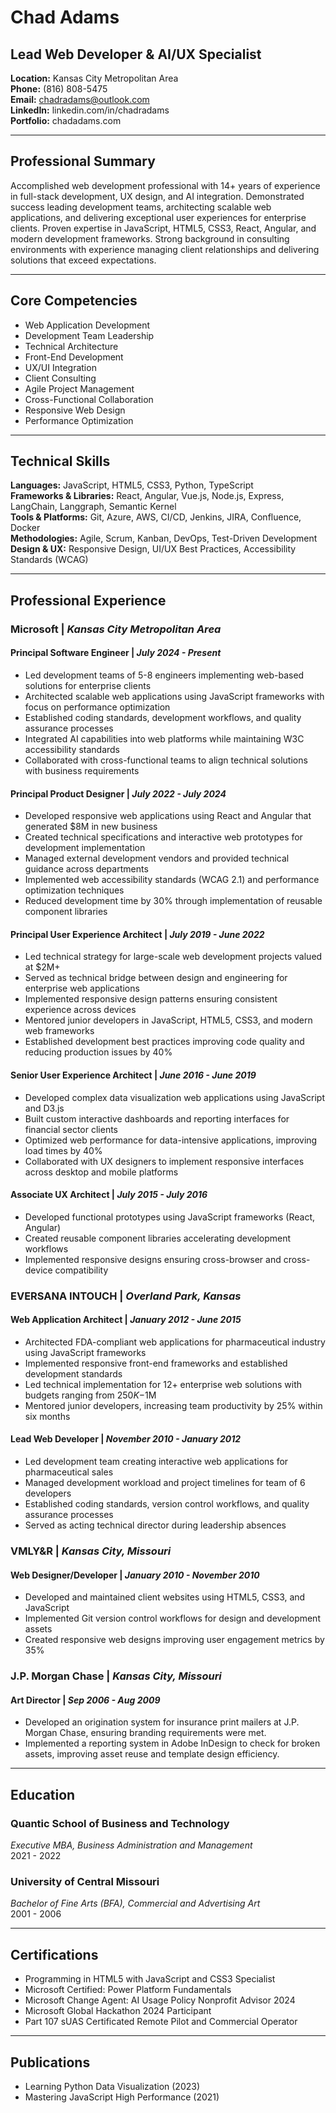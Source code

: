 # Chad Adams
## Lead Web Developer & AI/UX Specialist

**Location:** Kansas City Metropolitan Area  
**Phone:** (816) 808-5475  
**Email:** chadradams@outlook.com  
**LinkedIn:** linkedin.com/in/chadradams  
**Portfolio:** chadadams.com

---

## Professional Summary
Accomplished web development professional with 14+ years of experience in full-stack development, UX design, and AI integration. Demonstrated success leading development teams, architecting scalable web applications, and delivering exceptional user experiences for enterprise clients. Proven expertise in JavaScript, HTML5, CSS3, React, Angular, and modern development frameworks. Strong background in consulting environments with experience managing client relationships and delivering solutions that exceed expectations.

---

## Core Competencies
* Web Application Development
* Development Team Leadership
* Technical Architecture
* Front-End Development
* UX/UI Integration
* Client Consulting
* Agile Project Management
* Cross-Functional Collaboration
* Responsive Web Design
* Performance Optimization

---

## Technical Skills

**Languages:** JavaScript, HTML5, CSS3, Python, TypeScript  
**Frameworks & Libraries:** React, Angular, Vue.js, Node.js, Express, LangChain, Langgraph, Semantic Kernel  
**Tools & Platforms:** Git, Azure, AWS, CI/CD, Jenkins, JIRA, Confluence, Docker  
**Methodologies:** Agile, Scrum, Kanban, DevOps, Test-Driven Development  
**Design & UX:** Responsive Design, UI/UX Best Practices, Accessibility Standards (WCAG)

---

## Professional Experience

### **Microsoft** | *Kansas City Metropolitan Area*

#### **Principal Software Engineer** | *July 2024 - Present*
* Led development teams of 5-8 engineers implementing web-based solutions for enterprise clients
* Architected scalable web applications using JavaScript frameworks with focus on performance optimization
* Established coding standards, development workflows, and quality assurance processes
* Integrated AI capabilities into web platforms while maintaining W3C accessibility standards
* Collaborated with cross-functional teams to align technical solutions with business requirements

#### **Principal Product Designer** | *July 2022 - July 2024*
* Developed responsive web applications using React and Angular that generated $8M in new business
* Created technical specifications and interactive web prototypes for development implementation
* Managed external development vendors and provided technical guidance across departments
* Implemented web accessibility standards (WCAG 2.1) and performance optimization techniques
* Reduced development time by 30% through implementation of reusable component libraries

#### **Principal User Experience Architect** | *July 2019 - June 2022*
* Led technical strategy for large-scale web development projects valued at $2M+
* Served as technical bridge between design and engineering for enterprise web applications
* Implemented responsive design patterns ensuring consistent experience across devices
* Mentored junior developers in JavaScript, HTML5, CSS3, and modern web frameworks
* Established development best practices improving code quality and reducing production issues by 40%

#### **Senior User Experience Architect** | *June 2016 - June 2019*
* Developed complex data visualization web applications using JavaScript and D3.js
* Built custom interactive dashboards and reporting interfaces for financial sector clients
* Optimized web performance for data-intensive applications, improving load times by 40%
* Collaborated with UX designers to implement responsive interfaces across desktop and mobile platforms

#### **Associate UX Architect** | *July 2015 - July 2016*
* Developed functional prototypes using JavaScript frameworks (React, Angular)
* Created reusable component libraries accelerating development workflows
* Implemented responsive designs ensuring cross-browser and cross-device compatibility

### **EVERSANA INTOUCH** | *Overland Park, Kansas*

#### **Web Application Architect** | *January 2012 - June 2015*
* Architected FDA-compliant web applications for pharmaceutical industry using JavaScript frameworks
* Implemented responsive front-end frameworks and established development standards
* Led technical implementation for 12+ enterprise web solutions with budgets ranging from $250K-$1M
* Mentored junior developers, increasing team productivity by 25% within six months

#### **Lead Web Developer** | *November 2010 - January 2012*
* Led development team creating interactive web applications for pharmaceutical sales
* Managed development workload and project timelines for team of 6 developers
* Established coding standards, version control workflows, and quality assurance processes
* Served as acting technical director during leadership absences

### **VMLY&R** | *Kansas City, Missouri*

#### **Web Designer/Developer** | *January 2010 - November 2010*
* Developed and maintained client websites using HTML5, CSS3, and JavaScript
* Implemented Git version control workflows for design and development assets
* Created responsive web designs improving user engagement metrics by 35%

### **J.P. Morgan Chase** | *Kansas City, Missouri*

#### **Art Director** | *Sep 2006 - Aug 2009*
* Developed an origination system for insurance print mailers at J.P. Morgan Chase, ensuring branding requirements were met.
* Implemented a reporting system in Adobe InDesign to check for broken assets, improving asset reuse and template design efficiency.

---

## Education

### **Quantic School of Business and Technology**
*Executive MBA, Business Administration and Management*  
2021 - 2022

### **University of Central Missouri**
*Bachelor of Fine Arts (BFA), Commercial and Advertising Art*  
2001 - 2006

---

## Certifications

* Programming in HTML5 with JavaScript and CSS3 Specialist
* Microsoft Certified: Power Platform Fundamentals
* Microsoft Change Agent: AI Usage Policy Nonprofit Advisor 2024
* Microsoft Global Hackathon 2024 Participant
* Part 107 sUAS Certificated Remote Pilot and Commercial Operator

---

## Publications

* Learning Python Data Visualization (2023)
* Mastering JavaScript High Performance (2021)